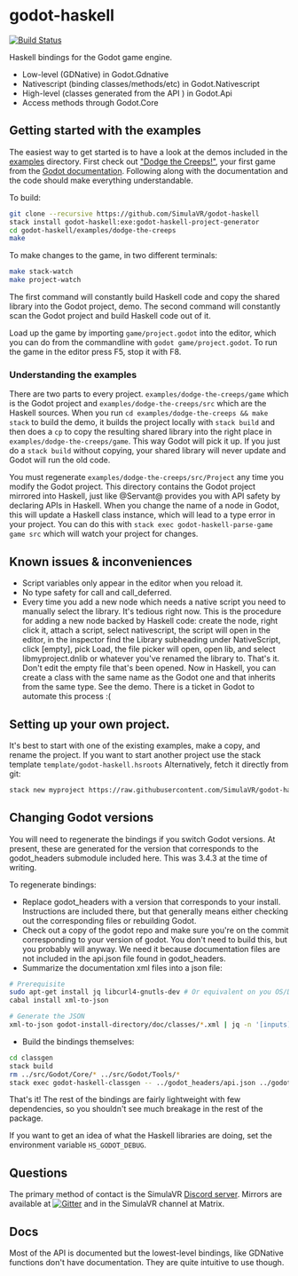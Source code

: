 # godot-haskell

[![Build Status](https://travis-ci.org/SimulaVR/godot-haskell.svg?branch=master)](https://travis-ci.org/SimulaVR/godot-haskell)

Haskell bindings for the Godot game engine.

* Low-level (GDNative) in Godot.Gdnative
* Nativescript (binding classes/methods/etc) in Godot.Nativescript
* High-level (classes generated from the API ) in Godot.Api
* Access methods through Godot.Core

## Getting started with the examples

The easiest way to get started is to have a look at the demos included in the
[examples](https://github.com/SimulaVR/godot-haskell/tree/master/examples)
directory. First check out ["Dodge the
Creeps!"](https://github.com/SimulaVR/godot-haskell/tree/master/examples/dodge-the-creeps),
your first game from the [Godot
documentation](https://docs.godotengine.org/en/3.1/getting_started/step_by_step/your_first_game.html). Following
along with the documentation and the code should make everything understandable.

To build:
```bash
git clone --recursive https://github.com/SimulaVR/godot-haskell
stack install godot-haskell:exe:godot-haskell-project-generator
cd godot-haskell/examples/dodge-the-creeps
make
```

To make changes to the game, in two different terminals:
```bash
make stack-watch
make project-watch
```

The first command will constantly build Haskell code and copy the shared library
into the Godot project, demo. The second command will constantly scan the Godot
project and build Haskell code out of it.

Load up the game by importing `game/project.godot` into the editor, which you
can do from the commandline with `godot game/project.godot`. To run the game in
the editor press F5, stop it with F8.

### Understanding the examples

There are two parts to every project. `examples/dodge-the-creeps/game` which is
the Godot project and `examples/dodge-the-creeps/src` which are the Haskell
sources. When you run `cd examples/dodge-the-creeps && make stack` to build the
demo, it builds the project locally with `stack build` and then does a `cp` to
copy the resulting shared library into the right place in
`examples/dodge-the-creeps/game`. This way Godot will pick it up. If you just do
a `stack build` without copying, your shared library will never update and Godot
will run the old code.

You must regenerate `examples/dodge-the-creeps/src/Project` any time you modify
the Godot project. This directory contains the Godot project mirrored into
Haskell, just like @Servant@ provides you with API safety by declaring APIs in
Haskell. When you change the name of a node in Godot, this will update a Haskell
class instance, which will lead to a type error in your project. You can do this
with `stack exec godot-haskell-parse-game game src` which will watch your
project for changes.

## Known issues & inconveniences

* Script variables only appear in the editor when you reload it.
* No type safety for call and call_deferred.
* Every time you add a new node which needs a native script you need to manually
  select the library. It's tedious right now. This is the procedure for adding a
  new node backed by Haskell code: create the node, right click it, attach a
  script, select nativescript, the script will open in the editor, in the
  inspector find the Library subheading under NativeScript, click [empty], pick
  Load, the file picker will open, open lib, and select libmyproject.dnlib or
  whatever you've renamed the library to. That's it. Don't edit the empty file
  that's been opened. Now in Haskell, you can create a class with the same name
  as the Godot one and that inherits from the same type. See the demo. There is
  a ticket in Godot to automate this process :(

## Setting up your own project.

It's best to start with one of the existing examples, make a copy, and rename
the project. If you want to start another project use the stack template
`template/godot-haskell.hsroots` Alternatively, fetch it directly from git:

```bash
stack new myproject https://raw.githubusercontent.com/SimulaVR/godot-haskell/master/template/godot-haskell.hsfiles
```

## Changing Godot versions

You will need to regenerate the bindings if you switch Godot versions. At
present, these are generated for the version that corresponds to the
godot_headers submodule included here. This was 3.4.3 at the time of writing.

To regenerate bindings:

* Replace godot_headers with a version that corresponds to your
  install. Instructions are included there, but that generally means either
  checking out the corresponding files or rebuilding Godot.
* Check out a copy of the godot repo and make sure you're on the commit
  corresponding to your version of godot. You don't need to build this, but you
  probably will anyway. We need it because documentation files are not included
  in the api.json file found in godot_headers.
* Summarize the documentation xml files into a json file:

```bash
# Prerequisite
sudo apt-get install jq libcurl4-gnutls-dev # Or equivalent on you OS/Distro
cabal install xml-to-json

# Generate the JSON
xml-to-json godot-install-directory/doc/classes/*.xml | jq -n '[inputs]' &> godot_doc_classes.json
```

* Build the bindings themselves:

```bash
cd classgen
stack build
rm ../src/Godot/Core/* ../src/Godot/Tools/*
stack exec godot-haskell-classgen -- ../godot_headers/api.json ../godot_doc_classes.json ../
```

That's it! The rest of the bindings are fairly lightweight with few
dependencies, so you shouldn't see much breakage in the rest of the package.

If you want to get an idea of what the Haskell libraries are doing, set the
environment variable `HS_GODOT_DEBUG`.

## Questions

The primary method of contact is the SimulaVR [Discord server](https://discord.gg/V2NgzZt).
Mirrors are available at [![Gitter](https://badges.gitter.im/SimulaVR/Simula.svg)](https://gitter.im/SimulaVR/Simula?utm_source=badge&utm_medium=badge&utm_campaign=pr-badge) and in the SimulaVR channel at Matrix.

## Docs

Most of the API is documented but the lowest-level bindings, like GDNative
functions don't have documentation. They are quite intuitive to use though.
